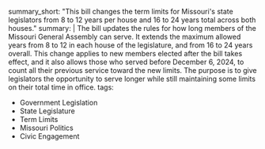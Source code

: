 summary_short: "This bill changes the term limits for Missouri's state legislators from 8 to 12 years per house and 16 to 24 years total across both houses."
summary: |
  The bill updates the rules for how long members of the Missouri General Assembly can serve. It extends the maximum allowed years from 8 to 12 in each house of the legislature, and from 16 to 24 years overall. This change applies to new members elected after the bill takes effect, and it also allows those who served before December 6, 2024, to count all their previous service toward the new limits. The purpose is to give legislators the opportunity to serve longer while still maintaining some limits on their total time in office.
tags:
  - Government Legislation
  - State Legislature
  - Term Limits
  - Missouri Politics
  - Civic Engagement
